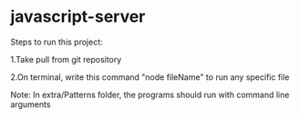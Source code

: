 # javascript-server

Steps to run this project:

1.Take pull from git repository 

2.On terminal, write this command "node fileName" to run any specific file


Note: In extra/Patterns folder, the programs should run with command line arguments
